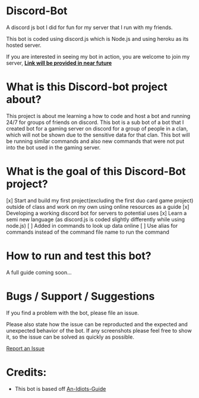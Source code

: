 # Discord-Bot
A discord js bot I did for fun for my server that I run with my friends.

This bot is coded using discord.js which is Node.js and using heroku as its hosted server.

If you are interested in seeing my bot in action, you are welcome to join my server, 
[**Link will be provided in near future**](https://github.com/ngbrandon1994/discord-bot)

# What is this Discord-bot project about?

 This project is about me learning a how to code and host a bot and running 24/7 for groups of friends on discord. This bot is a sub bot of a bot that I created bot for a gaming server on discord for a group of people in a clan, which will not be shown due to the sensitive data for that clan. This bot will be running similar commands and also new commands that were not put into the bot used in the gaming server. 

# What is the goal of this Discord-Bot project?

 [x] Start and build my first project(excluding the first duo card game project) outside of class and work on my own using online resources as a guide
 [x] Developing a working discord bot for servers to potential uses
 [x] Learn a semi new language (as discord.js is coded slightly differently while using node.js)
 [ ] Added in commands to look up data online
 [ ] Use alias for commands instead of the command file name to run the command

# How to run and test this bot?

A full guide coming soon...

# Bugs / Support / Suggestions

If you find a problem with the bot, please file an issue.

Please also state how the issue can be reproducted and the expected and unexpected behavior of the bot. If any screenshots please feel free to show it, so the issue can be solved as quickly as possible. 

[Report an Issue](https://github.com/ngbrandon1994/discord-bot/issues/new)

# Credits:
- This bot is based off [An-Idiots-Guide](https://github.com/An-Idiots-Guide/guidebot)





